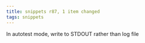 ```yaml
---
title: snippets r87, 1 item changed
tags: snippets
---
```


In autotest mode, write to STDOUT rather than log file
